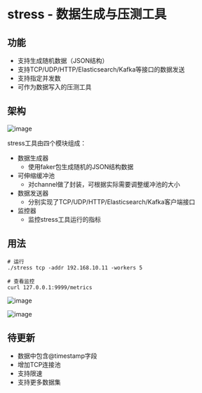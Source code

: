 # stress - 数据生成与压测工具

## 功能
- 支持生成随机数据（JSON结构）
- 支持TCP/UDP/HTTP/Elasticsearch/Kafka等接口的数据发送
- 支持指定并发数
- 可作为数据写入的压测工具

## 架构
![image](https://user-images.githubusercontent.com/38099986/111066821-f8289900-84fb-11eb-95e3-46d3cd1aef18.png)

stress工具由四个模块组成：
- 数据生成器
  - 使用faker包生成随机的JSON结构数据 
- 可伸缩缓冲池
  - 对channel做了封装，可根据实际需要调整缓冲池的大小
- 数据发送器
  - 分别实现了TCP/UDP/HTTP/Elasticsearch/Kafka客户端接口
- 监控器
  - 监控stress工具运行的指标 

## 用法
```
# 运行
./stress tcp -addr 192.168.10.11 -workers 5

# 查看监控
curl 127.0.0.1:9999/metrics
```
![image](https://user-images.githubusercontent.com/38099986/111067327-bbaa6c80-84fe-11eb-8237-2f598ccd6fb6.png)

![image](https://user-images.githubusercontent.com/38099986/111067561-da5d3300-84ff-11eb-9e81-7e32e820bb17.png)

## 待更新
- 数据中包含@timestamp字段
- 增加TCP连接池
- 支持限速
- 支持更多数据集

